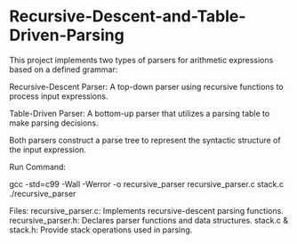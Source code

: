 # Recursive-Descent-and-Table-Driven-Parsing

This project implements two types of parsers for arithmetic expressions based on a defined grammar:

Recursive-Descent Parser: A top-down parser using recursive functions to process input expressions.

Table-Driven Parser: A bottom-up parser that utilizes a parsing table to make parsing decisions.

Both parsers construct a parse tree to represent the syntactic structure of the input expression.

Run Command:

gcc -std=c99 -Wall -Werror -o recursive_parser recursive_parser.c stack.c  
./recursive_parser

Files:
recursive_parser.c: Implements recursive-descent parsing functions.
recursive_parser.h: Declares parser functions and data structures.
stack.c & stack.h: Provide stack operations used in parsing.

